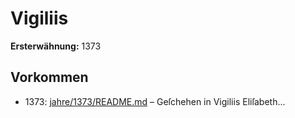 # Vigiliis

**Ersterwähnung:** 1373

## Vorkommen
- 1373: [jahre/1373/README.md](../jahre/1373/README.md) – Geſchehen in Vigiliis Eliſabeth...
